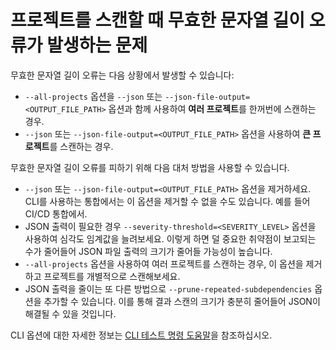 # 프로젝트를 스캔할 때 무효한 문자열 길이 오류가 발생하는 문제

무효한 문자열 길이 오류는 다음 상황에서 발생할 수 있습니다:

* `--all-projects` 옵션을 `--json` 또는 `--json-file-output=<OUTPUT_FILE_PATH>` 옵션과 함께 사용하여 **여러 프로젝트**를 한꺼번에 스캔하는 경우.
* `--json` 또는 `--json-file-output=<OUTPUT_FILE_PATH>` 옵션을 사용하여 **큰 프로젝트**를 스캔하는 경우.

무효한 문자열 길이 오류를 피하기 위해 다음 대처 방법을 사용할 수 있습니다.

* `--json` 또는 `--json-file-output=<OUTPUT_FILE_PATH>` 옵션을 제거하세요. CLI를 사용하는 통합에서는 이 옵션을 제거할 수 없을 수도 있습니다. 예를 들어 CI/CD 통합에서.
* JSON 출력이 필요한 경우 `--severity-threshold=<SEVERITY_LEVEL>` 옵션을 사용하여 심각도 임계값을 늘려보세요. 이렇게 하면 덜 중요한 취약점이 보고되는 수가 줄어들어 JSON 파일 출력의 크기가 줄어들 가능성이 높습니다.
* `--all-projects` 옵션을 사용하여 여러 프로젝트를 스캔하는 경우, 이 옵션을 제거하고 프로젝트를 개별적으로 스캔해보세요.
* JSON 출력을 줄이는 또 다른 방법으로 `--prune-repeated-subdependencies` 옵션을 추가할 수 있습니다. 이를 통해 결과 스캔의 크기가 충분히 줄어들어 JSON이 해결될 수 있을 것입니다.&#x20;

CLI 옵션에 대한 자세한 정보는 [CLI 테스트 명령 도움말](../commands/test.md)을 참조하십시오.
